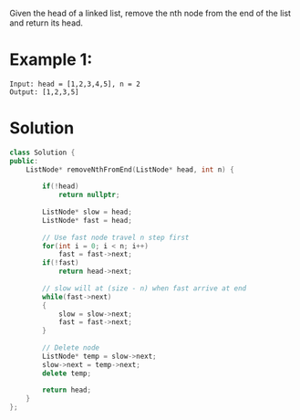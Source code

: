 Given the head of a linked list, remove the nth node from the end of the list and return its head.

# Example 1:
```
Input: head = [1,2,3,4,5], n = 2
Output: [1,2,3,5]
```

# Solution
```cpp
class Solution {
public:
    ListNode* removeNthFromEnd(ListNode* head, int n) {
        
        if(!head)
            return nullptr;
        
        ListNode* slow = head;
        ListNode* fast = head;
        
        // Use fast node travel n step first
        for(int i = 0; i < n; i++)
            fast = fast->next;
        if(!fast)
            return head->next;
    
        // slow will at (size - n) when fast arrive at end
        while(fast->next)
        {
            slow = slow->next;
            fast = fast->next;
        }
        
        // Delete node
        ListNode* temp = slow->next;
        slow->next = temp->next;
        delete temp;
        
        return head;
    }
};
```
